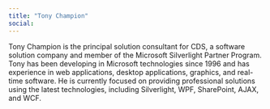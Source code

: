 ```yaml
---
title: "Tony Champion"
social: 
---
```

Tony Champion is the principal solution consultant for CDS, a software solution company and member of the Microsoft Silverlight Partner Program.  Tony has been developing in Microsoft technologies since 1996 and has experience in web applications, desktop applications, graphics, and real-time software.  He is currently focused on providing professional solutions using the latest technologies, including Silverlight, WPF, SharePoint, AJAX, and WCF.
<!--more-->
<!--excerpt-->
